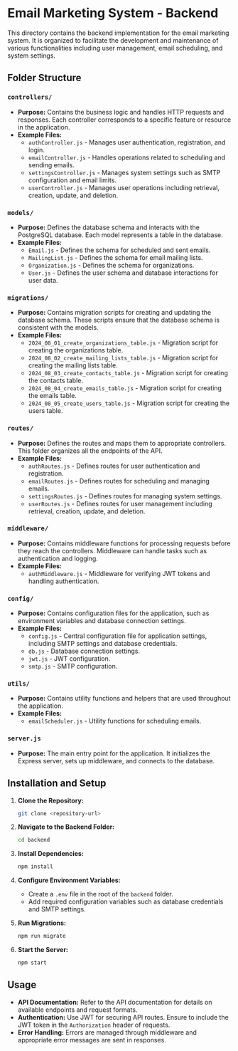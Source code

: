 # Email Marketing System - Backend

This directory contains the backend implementation for the email marketing system. It is organized to facilitate the development and maintenance of various functionalities including user management, email scheduling, and system settings.

## Folder Structure

### `controllers/`

- **Purpose:** Contains the business logic and handles HTTP requests and responses. Each controller corresponds to a specific feature or resource in the application.
- **Example Files:**
  - `authController.js` - Manages user authentication, registration, and login.
  - `emailController.js` - Handles operations related to scheduling and sending emails.
  - `settingsController.js` - Manages system settings such as SMTP configuration and email limits.
  - `userController.js` - Manages user operations including retrieval, creation, update, and deletion.

### `models/`

- **Purpose:** Defines the database schema and interacts with the PostgreSQL database. Each model represents a table in the database.
- **Example Files:**
  - `Email.js` - Defines the schema for scheduled and sent emails.
  - `MailingList.js` - Defines the schema for email mailing lists.
  - `Organization.js` - Defines the schema for organizations.
  - `User.js` - Defines the user schema and database interactions for user data.

### `migrations/`

- **Purpose:** Contains migration scripts for creating and updating the database schema. These scripts ensure that the database schema is consistent with the models.
- **Example Files:**
  - `2024_08_01_create_organizations_table.js` - Migration script for creating the organizations table.
  - `2024_08_02_create_mailing_lists_table.js` - Migration script for creating the mailing lists table.
  - `2024_08_03_create_contacts_table.js` - Migration script for creating the contacts table.
  - `2024_08_04_create_emails_table.js` - Migration script for creating the emails table.
  - `2024_08_05_create_users_table.js` - Migration script for creating the users table.

### `routes/`

- **Purpose:** Defines the routes and maps them to appropriate controllers. This folder organizes all the endpoints of the API.
- **Example Files:**
  - `authRoutes.js` - Defines routes for user authentication and registration.
  - `emailRoutes.js` - Defines routes for scheduling and managing emails.
  - `settingsRoutes.js` - Defines routes for managing system settings.
  - `userRoutes.js` - Defines routes for user management including retrieval, creation, update, and deletion.

### `middleware/`

- **Purpose:** Contains middleware functions for processing requests before they reach the controllers. Middleware can handle tasks such as authentication and logging.
- **Example Files:**
  - `authMiddleware.js` - Middleware for verifying JWT tokens and handling authentication.

### `config/`

- **Purpose:** Contains configuration files for the application, such as environment variables and database connection settings.
- **Example Files:**
  - `config.js` - Central configuration file for application settings, including SMTP settings and database credentials.
  - `db.js` - Database connection settings.
  - `jwt.js` - JWT configuration.
  - `smtp.js` - SMTP configuration.

### `utils/`

- **Purpose:** Contains utility functions and helpers that are used throughout the application.
- **Example Files:**
  - `emailScheduler.js` - Utility functions for scheduling emails.

### `server.js`

- **Purpose:** The main entry point for the application. It initializes the Express server, sets up middleware, and connects to the database.

## Installation and Setup

1. **Clone the Repository:**

   ```bash
   git clone <repository-url>
   ```

2. **Navigate to the Backend Folder:**

   ```bash
   cd backend
   ```

3. **Install Dependencies:**

   ```bash
   npm install
   ```

4. **Configure Environment Variables:**

   - Create a `.env` file in the root of the `backend` folder.
   - Add required configuration variables such as database credentials and SMTP settings.

5. **Run Migrations:**

   ```bash
   npm run migrate
   ```

6. **Start the Server:**

   ```bash
   npm start
   ```

## Usage

- **API Documentation:** Refer to the API documentation for details on available endpoints and request formats.
- **Authentication:** Use JWT for securing API routes. Ensure to include the JWT token in the `Authorization` header of requests.
- **Error Handling:** Errors are managed through middleware and appropriate error messages are sent in responses.